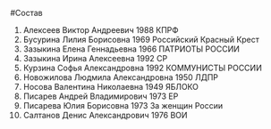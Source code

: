 #Состав
1. Алексеев Виктор Андреевич 1988 КПРФ
2. Бусурина Лилия Борисовна 1969 Российский Красный Крест
3. Зазыкина Елена Геннадьевна 1966 ПАТРИОТЫ РОССИИ
4. Зазыкина Ирина Алексеевна 1992 СР
5. Курзина Софья Александровна 1992 КОММУНИСТЫ РОССИИ
6. Новожилова Людмила Александровна 1950 ЛДПР
7. Носова Валентина Николаевна 1949 ЯБЛОКО
8. Писарев Андрей Владимирович 1973 ЕР
9. Писарева Юлия Борисовна 1973 За женщин России
10. Салтанов Денис Александрович 1976 ВОИ
